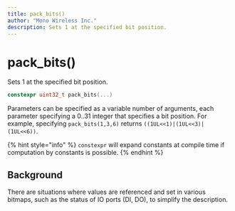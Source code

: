 ```yaml
---
title: pack_bits()
author: "Mono Wireless Inc."
description: Sets 1 at the specified bit position.
---
```

# pack\_bits()

Sets 1 at the specified bit position.

```cpp
constexpr uint32_t pack_bits(...)
```

Parameters can be specified as a variable number of arguments, each parameter specifying a 0..31 integer that specifies a bit position. For example, specifying `pack_bits(1,3,6)` returns `((1UL<<1)|(1UL<<3)|(1UL<<6))`.

{% hint style="info" %}
`constexpr` will expand constants at compile time if computation by constants is possible.
{% endhint %}



## Background

There are situations where values are referenced and set in various bitmaps, such as the status of IO ports (DI, DO), to simplify the description.
